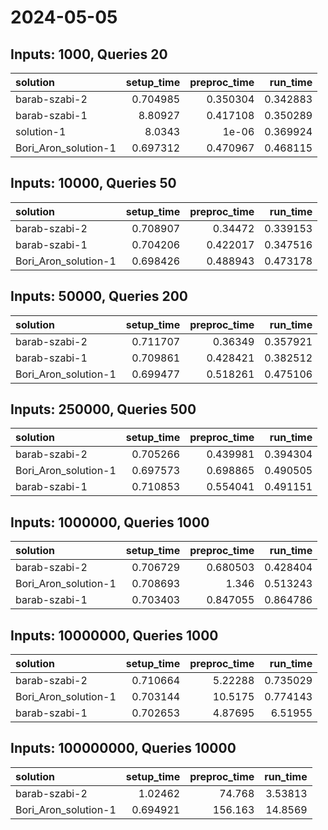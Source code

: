 # 2024-05-05

## Inputs: 1000, Queries 20

| solution             |   setup_time |   preproc_time |   run_time |
|:---------------------|-------------:|---------------:|-----------:|
| barab-szabi-2        |     0.704985 |       0.350304 |   0.342883 |
| barab-szabi-1        |     8.80927  |       0.417108 |   0.350289 |
| solution-1           |     8.0343   |       1e-06    |   0.369924 |
| Bori_Aron_solution-1 |     0.697312 |       0.470967 |   0.468115 |

## Inputs: 10000, Queries 50

| solution             |   setup_time |   preproc_time |   run_time |
|:---------------------|-------------:|---------------:|-----------:|
| barab-szabi-2        |     0.708907 |       0.34472  |   0.339153 |
| barab-szabi-1        |     0.704206 |       0.422017 |   0.347516 |
| Bori_Aron_solution-1 |     0.698426 |       0.488943 |   0.473178 |

## Inputs: 50000, Queries 200

| solution             |   setup_time |   preproc_time |   run_time |
|:---------------------|-------------:|---------------:|-----------:|
| barab-szabi-2        |     0.711707 |       0.36349  |   0.357921 |
| barab-szabi-1        |     0.709861 |       0.428421 |   0.382512 |
| Bori_Aron_solution-1 |     0.699477 |       0.518261 |   0.475106 |

## Inputs: 250000, Queries 500

| solution             |   setup_time |   preproc_time |   run_time |
|:---------------------|-------------:|---------------:|-----------:|
| barab-szabi-2        |     0.705266 |       0.439981 |   0.394304 |
| Bori_Aron_solution-1 |     0.697573 |       0.698865 |   0.490505 |
| barab-szabi-1        |     0.710853 |       0.554041 |   0.491151 |

## Inputs: 1000000, Queries 1000

| solution             |   setup_time |   preproc_time |   run_time |
|:---------------------|-------------:|---------------:|-----------:|
| barab-szabi-2        |     0.706729 |       0.680503 |   0.428404 |
| Bori_Aron_solution-1 |     0.708693 |       1.346    |   0.513243 |
| barab-szabi-1        |     0.703403 |       0.847055 |   0.864786 |

## Inputs: 10000000, Queries 1000

| solution             |   setup_time |   preproc_time |   run_time |
|:---------------------|-------------:|---------------:|-----------:|
| barab-szabi-2        |     0.710664 |        5.22288 |   0.735029 |
| Bori_Aron_solution-1 |     0.703144 |       10.5175  |   0.774143 |
| barab-szabi-1        |     0.702653 |        4.87695 |   6.51955  |

## Inputs: 100000000, Queries 10000

| solution             |   setup_time |   preproc_time |   run_time |
|:---------------------|-------------:|---------------:|-----------:|
| barab-szabi-2        |     1.02462  |         74.768 |    3.53813 |
| Bori_Aron_solution-1 |     0.694921 |        156.163 |   14.8569  |